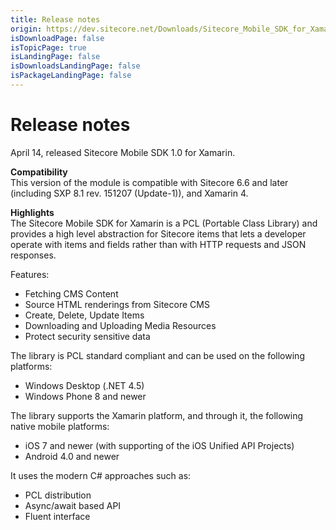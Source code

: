 ```yaml
---
title: Release notes
origin: https://dev.sitecore.net/Downloads/Sitecore_Mobile_SDK_for_Xamarin/1_0/Sitecore_Mobile_SDK_10_for_Xamarin/Release_Notes
isDownloadPage: false
isTopicPage: true
isLandingPage: false
isDownloadsLandingPage: false
isPackageLandingPage: false
---
```


# Release notes

April 14, released Sitecore Mobile SDK 1.0 for Xamarin.

**Compatibility**  
This version of the module is compatible with Sitecore 6.6 and later (including SXP 8.1 rev. 151207 (Update-1)), and Xamarin 4.  
  
**Highlights**  
The Sitecore Mobile SDK for Xamarin is a PCL (Portable Class Library) and provides a high level abstraction for Sitecore items that lets a developer operate with items and fields rather than with HTTP requests and JSON responses. 

Features:

-   Fetching CMS Content
-   Source HTML renderings from Sitecore CMS
-   Create, Delete, Update Items
-   Downloading and Uploading Media Resources
-   Protect security sensitive data

The library is PCL standard compliant and can be used on the following platforms:

-   Windows Desktop (.NET 4.5)
-   Windows Phone 8 and newer

The library supports the Xamarin platform, and through it, the following native mobile platforms:

-   iOS 7 and newer (with supporting of the iOS Unified API Projects)
-   Android 4.0 and newer

It uses the modern C# approaches such as:

-   PCL distribution
-   Async/await based API
-   Fluent interface